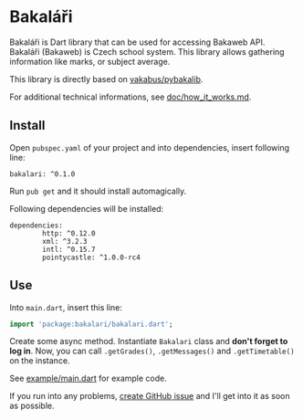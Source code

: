 # Bakaláři
Bakaláři is Dart library that can be used for accessing Bakaweb API. Bakaláři (Bakaweb) is Czech school system. This library allows gathering information like marks, or subject average.

This library is directly based on [vakabus/pybakalib](https://github.com/vakabus/pybakalib/).

For additional technical informations, see [doc/how_it_works.md](https://github.com/SoptikHa2/bakalari/blob/master/doc/how_it_works.md).

## Install
Open `pubspec.yaml` of your project and into dependencies, insert following line:
```
bakalari: ^0.1.0
```
Run `pub get` and it should install automagically.

Following dependencies will be installed:
```
dependencies:
        http: ^0.12.0
        xml: ^3.2.3
        intl: ^0.15.7
        pointycastle: ^1.0.0-rc4
```

## Use
Into `main.dart`, insert this line:
```dart
import 'package:bakalari/bakalari.dart';
```

Create some async method. Instantiate `Bakalari` class and **don't forget to log in**.
Now, you can call `.getGrades()`, `.getMessages()` and `.getTimetable()` on the instance.

See [example/main.dart](https://github.com/SoptikHa2/bakalari/blob/master/example/main.dart) for example code.

If you run into any problems, [create GitHub issue](https://github.com/SoptikHa2/bakalari/issues) and I'll get into it as soon as possible.